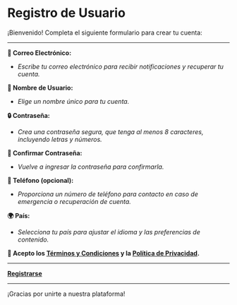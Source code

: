 # Registro de Usuario

¡Bienvenido! Completa el siguiente formulario para crear tu cuenta:

---

**📧 Correo Electrónico:**
- _Escribe tu correo electrónico para recibir notificaciones y recuperar tu cuenta._

**👤 Nombre de Usuario:**
- _Elige un nombre único para tu cuenta._

**🔒 Contraseña:**
- _Crea una contraseña segura, que tenga al menos 8 caracteres, incluyendo letras y números._

**🔑 Confirmar Contraseña:**
- _Vuelve a ingresar la contraseña para confirmarla._

**📱 Teléfono (opcional):**
- _Proporciona un número de teléfono para contacto en caso de emergencia o recuperación de cuenta._

**🌍 País:**
- _Selecciona tu país para ajustar el idioma y las preferencias de contenido._

**🎉 Acepto los [Términos y Condiciones](#) y la [Política de Privacidad](#).**

---

**[Registrarse](#)**

---

¡Gracias por unirte a nuestra plataforma!

